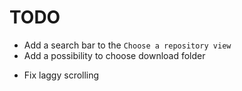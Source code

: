 TODO
====

+ Add a search bar to the `Choose a repository view`
+ Add a possibility to choose download folder

* Fix laggy scrolling
